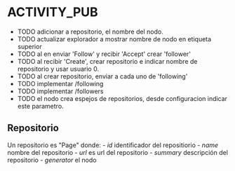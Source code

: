 # ACTIVITY_PUB

* TODO adicionar a repositorio, el nombre del nodo.
* TODO actualizar explorador a mostrar nombre de nodo en etiqueta superior
* TODO al en enviar 'Follow' y recibir 'Accept' crear 'follower'
* TODO al recibir 'Create', crear repositorio e indicar nombre de repositorio y usar usuario 0.
* TODO al crear repositorio, enviar a cada uno de 'following'
* TODO implementar /following
* TODO implementar /followers
* TODO el nodo crea espejos de repositorios, desde configuracion indicar 
  este parametro.

## Repositorio

Un repositorio es "Page" donde:
    - *id* identificador del repositiorio
    - *name* nombre del repositorio
    - *url* es url del repositorio
    - *summary* descripción del repositorio
    - *generator* el nodo
